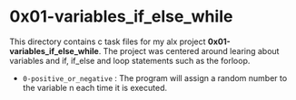 # 0x01-variables_if_else_while

This directory contains c task files for my alx project **0x01-variables_if_else_while**. The project was centered around learing about variables and if, if_else and loop statements such as the forloop.

- `0-positive_or_negative` : The program will assign a random number to the variable n each time it is executed.

